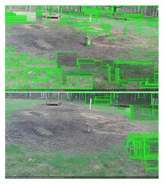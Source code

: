 ![20200501-100323-103328](in2/20200501/20200501-100323-103328_0_.jpg)
![20200501-103334-110338](in2/20200501/20200501-103334-110338_0_.jpg)
